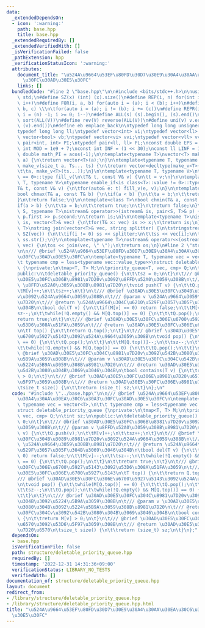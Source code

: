```yaml
---
data:
  _extendedDependsOn:
  - icon: ':warning:'
    path: base.hpp
    title: base.hpp
  _extendedRequiredBy: []
  _extendedVerifiedWith: []
  _isVerificationFailed: false
  _pathExtension: hpp
  _verificationStatusIcon: ':warning:'
  attributes:
    document_title: "\u524A\u9664\u53EF\u80FD\u30D7\u30E9\u30A4\u30AA\u30EA\u30C6\u30A3\
      \u30FC\u30AD\u30E5\u30FC"
    links: []
  bundledCode: "#line 2 \"base.hpp\"\n\n#include <bits/stdc++.h>\n\nusing namespace\
    \ std;\n#define SZ(x) (int) (x).size()\n#define REP(i, n) for(int i = 0; i < (n);\
    \ i++)\n#define FOR(i, a, b) for(auto i = (a); i < (b); i++)\n#define For(i, a,\
    \ b, c) \\\n\tfor(auto i = (a); i != (b); i += (c))\n#define REPR(i, n) for(auto\
    \ i = (n) -1; i >= 0; i--)\n#define ALL(s) (s).begin(), (s).end()\n#define so(V)\
    \ sort(ALL(V))\n#define rev(V) reverse(ALL(V))\n#define uni(v) v.erase(unique(ALL(v)),\
    \ (v).end())\n#define eb emplace_back\n\ntypedef long long unsigned int llu;\n\
    typedef long long ll;\ntypedef vector<int> vi;\ntypedef vector<ll> vll;\ntypedef\
    \ vector<bool> vb;\ntypedef vector<vi> vvi;\ntypedef vector<vll> vvll;\ntypedef\
    \ pair<int, int> PI;\ntypedef pair<ll, ll> PL;\nconst double EPS = 1e-9;\nconst\
    \ int MOD = 1e9 + 7;\nconst int INF = (1 << 30);\nconst ll LINF = 1e18;\nconst\
    \ double math_PI = acos(-1);\n\ntemplate<typename T>\nvector<T> make_v(size_t\
    \ a) {\n\treturn vector<T>(a);\n}\n\ntemplate<typename T, typename... Ts>\nauto\
    \ make_v(size_t a, Ts... ts) {\n\treturn vector<decltype(make_v<T>(ts...))>(\n\
    \t\ta, make_v<T>(ts...));\n}\n\ntemplate<typename T, typename V>\ntypename enable_if<is_class<T>::value\
    \ == 0>::type fill_v(\n\tT& t, const V& v) {\n\tt = v;\n}\n\ntemplate<typename\
    \ T, typename V>\ntypename enable_if<is_class<T>::value != 0>::type fill_v(\n\t\
    T& t, const V& v) {\n\tfor(auto& e: t) fill_v(e, v);\n}\n\ntemplate<class T>\n\
    bool chmax(T& a, const T& b) {\n\tif(a < b) {\n\t\ta = b;\n\t\treturn true;\n\t\
    }\n\treturn false;\n}\n\ntemplate<class T>\nbool chmin(T& a, const T& b) {\n\t\
    if(a > b) {\n\t\ta = b;\n\t\treturn true;\n\t}\n\treturn false;\n}\n\ntemplate<typename\
    \ S, typename T>\nistream& operator>>(istream& is, pair<S, T>& p) {\n\tcin >>\
    \ p.first >> p.second;\n\treturn is;\n}\n\ntemplate<typename T>\nistream& operator>>(istream&\
    \ is, vector<T>& vec) {\n\tfor(T& x: vec) is >> x;\n\treturn is;\n}\n\ntemplate<typename\
    \ T>\nstring join(vector<T>& vec, string splitter) {\n\tstringstream ss;\n\tREP(i,\
    \ SZ(vec)) {\n\t\tif(i != 0) ss << splitter;\n\t\tss << vec[i];\n\t}\n\treturn\
    \ ss.str();\n}\n\ntemplate<typename T>\nostream& operator<<(ostream& os, vector<T>&\
    \ vec) {\n\tos << join(vec, \" \");\n\treturn os;\n}\n#line 2 \"structure/deletable_priority_queue.hpp\"\
    \n\n/// @brief \u524A\u9664\u53EF\u80FD\u30D7\u30E9\u30A4\u30AA\u30EA\u30C6\u30A3\
    \u30FC\u30AD\u30E5\u30FC\n\ntemplate<typename T, typename vec = vector<T>,\n\t\
    \t typename cmp = less<typename vec::value_type>>\nstruct deletable_priority_queue\
    \ {\nprivate:\n\tmap<T, T> M;\n\tpriority_queue<T, vec, cmp> Q;\n\tint sz;\n\n\
    public:\n\tdeletable_priority_queue() {\n\t\tsz = 0;\n\t}\n\t/// @brief \u30AD\
    \u30E5\u30FC\u306B\u8981\u7D20v\u3092\u8FFD\u52A0\u3059\u308B\n\t/// @param v\
    \ \u8FFD\u52A0\u3059\u308B\u8981\u7D20\n\tvoid push(T v) {\n\t\tQ.push(v);\n\t\
    \tM[v]++;\n\t\tsz++;\n\t}\n\t/// @brief \u30AD\u30E5\u30FC\u304B\u3089\u8981\u7D20\
    v\u3092\u524A\u9664\u3059\u308B\n\t/// @param v \u524A\u9664\u3059\u308B\u8981\
    \u7D20\n\t/// @return \u524A\u9664\u304C\u6210\u529F\u3057\u305F\u304B\u3069\u3046\
    \u304B\n\tbool del(T v) {\n\t\tif(M[v] == 0) return false;\n\t\tM[v]--;\n\t\t\
    sz--;\n\t\twhile(!Q.empty() && M[Q.top()] == 0) {\n\t\t\tQ.pop();\n\t\t}\n\t\t\
    return true;\n\t}\n\t/// @brief \u30AD\u30E5\u30FC\u306E\u6700\u5927\u5143\u3092\
    \u53D6\u308A\u51FA\u3059\n\t/// @return \u30AD\u30E5\u30FC\u306E\u6700\u5927\u5143\
    \n\tT top() {\n\t\treturn Q.top();\n\t}\n\t/// @brief \u30AD\u30E5\u30FC\u306E\
    \u6700\u5927\u5143\u3092\u524A\u9664\u3059\u308B\n\tvoid pop() {\n\t\twhile(M[Q.top()]\
    \ == 0) {\n\t\t\tQ.pop();\n\t\t}\n\t\tM[Q.top()]--;\n\t\tsz--;\n\t\tQ.pop();\n\
    \t\twhile(!Q.empty() && M[Q.top()] == 0) {\n\t\t\tQ.pop();\n\t\t}\n\t}\n\t///\
    \ @brief \u30AD\u30E5\u30FC\u304C\u8981\u7D20v\u3092\u542B\u3080\u304B\u3092\u5224\
    \u5B9A\u3059\u308B\n\t/// @param v \u30AD\u30E5\u30FC\u304C\u542B\u3080\u304B\u3092\
    \u5224\u5B9A\u3059\u308B\u8981\u7D20\n\t/// @return \u30AD\u30E5\u30FC\u304Cv\u3092\
    \u542B\u3080\u304B\u3069\u3046\u304B\n\tbool contains(T v) {\n\t\treturn M[v]\
    \ > 0;\n\t}\n\t/// @brief \u30AD\u30E5\u30FC\u306E\u8981\u7D20\u6570\u3092\u53D6\
    \u5F97\u3059\u308B\n\t/// @return \u30AD\u30E5\u30FC\u306E\u8981\u7D20\u6570\n\
    \tsize_t size() {\n\t\treturn (size_t) sz;\n\t}\n};\n"
  code: "#include \"../base.hpp\"\n\n/// @brief \u524A\u9664\u53EF\u80FD\u30D7\u30E9\
    \u30A4\u30AA\u30EA\u30C6\u30A3\u30FC\u30AD\u30E5\u30FC\n\ntemplate<typename T,\
    \ typename vec = vector<T>,\n\t\t typename cmp = less<typename vec::value_type>>\n\
    struct deletable_priority_queue {\nprivate:\n\tmap<T, T> M;\n\tpriority_queue<T,\
    \ vec, cmp> Q;\n\tint sz;\n\npublic:\n\tdeletable_priority_queue() {\n\t\tsz =\
    \ 0;\n\t}\n\t/// @brief \u30AD\u30E5\u30FC\u306B\u8981\u7D20v\u3092\u8FFD\u52A0\
    \u3059\u308B\n\t/// @param v \u8FFD\u52A0\u3059\u308B\u8981\u7D20\n\tvoid push(T\
    \ v) {\n\t\tQ.push(v);\n\t\tM[v]++;\n\t\tsz++;\n\t}\n\t/// @brief \u30AD\u30E5\
    \u30FC\u304B\u3089\u8981\u7D20v\u3092\u524A\u9664\u3059\u308B\n\t/// @param v\
    \ \u524A\u9664\u3059\u308B\u8981\u7D20\n\t/// @return \u524A\u9664\u304C\u6210\
    \u529F\u3057\u305F\u304B\u3069\u3046\u304B\n\tbool del(T v) {\n\t\tif(M[v] ==\
    \ 0) return false;\n\t\tM[v]--;\n\t\tsz--;\n\t\twhile(!Q.empty() && M[Q.top()]\
    \ == 0) {\n\t\t\tQ.pop();\n\t\t}\n\t\treturn true;\n\t}\n\t/// @brief \u30AD\u30E5\
    \u30FC\u306E\u6700\u5927\u5143\u3092\u53D6\u308A\u51FA\u3059\n\t/// @return \u30AD\
    \u30E5\u30FC\u306E\u6700\u5927\u5143\n\tT top() {\n\t\treturn Q.top();\n\t}\n\t\
    /// @brief \u30AD\u30E5\u30FC\u306E\u6700\u5927\u5143\u3092\u524A\u9664\u3059\u308B\
    \n\tvoid pop() {\n\t\twhile(M[Q.top()] == 0) {\n\t\t\tQ.pop();\n\t\t}\n\t\tM[Q.top()]--;\n\
    \t\tsz--;\n\t\tQ.pop();\n\t\twhile(!Q.empty() && M[Q.top()] == 0) {\n\t\t\tQ.pop();\n\
    \t\t}\n\t}\n\t/// @brief \u30AD\u30E5\u30FC\u304C\u8981\u7D20v\u3092\u542B\u3080\
    \u304B\u3092\u5224\u5B9A\u3059\u308B\n\t/// @param v \u30AD\u30E5\u30FC\u304C\u542B\
    \u3080\u304B\u3092\u5224\u5B9A\u3059\u308B\u8981\u7D20\n\t/// @return \u30AD\u30E5\
    \u30FC\u304Cv\u3092\u542B\u3080\u304B\u3069\u3046\u304B\n\tbool contains(T v)\
    \ {\n\t\treturn M[v] > 0;\n\t}\n\t/// @brief \u30AD\u30E5\u30FC\u306E\u8981\u7D20\
    \u6570\u3092\u53D6\u5F97\u3059\u308B\n\t/// @return \u30AD\u30E5\u30FC\u306E\u8981\
    \u7D20\u6570\n\tsize_t size() {\n\t\treturn (size_t) sz;\n\t}\n};"
  dependsOn:
  - base.hpp
  isVerificationFile: false
  path: structure/deletable_priority_queue.hpp
  requiredBy: []
  timestamp: '2022-12-31 14:31:36+09:00'
  verificationStatus: LIBRARY_NO_TESTS
  verifiedWith: []
documentation_of: structure/deletable_priority_queue.hpp
layout: document
redirect_from:
- /library/structure/deletable_priority_queue.hpp
- /library/structure/deletable_priority_queue.hpp.html
title: "\u524A\u9664\u53EF\u80FD\u30D7\u30E9\u30A4\u30AA\u30EA\u30C6\u30A3\u30FC\u30AD\
  \u30E5\u30FC"
---
```

